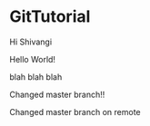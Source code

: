 # GitTutorial
Hi Shivangi

Hello World!



blah blah blah

Changed master branch!!

Changed master branch on remote
